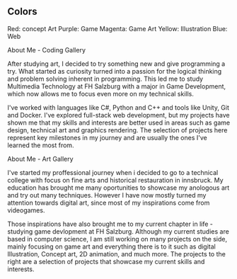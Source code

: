 ## Colors
Red: concept Art
Purple: Game
Magenta: Game Art
Yellow: Illustration
Blue: Web


About Me - Coding Gallery

After studying art, I decided to try something new and give programming a try. What started as curiosity turned into a passion for the logical thinking and problem solving inherent in programming. This led me to study Multimedia Technology at FH Salzburg with a major in Game Development, which now allows me to focus even more on my technical skills. 

I've worked with languages like C#, Python and C++ and tools like Unity, Git and Docker. I've explored full-stack web development, but my projects have shown me that my skills and interests are better used in areas such as game design, technical art and graphics rendering. The selection of projects here represent key milestones in my journey and are usually the ones I've learned the most from.

About Me - Art Gallery

I've started my proffessional journey when i decided to go to a technical college with focus on fine arts and historical restauration in innsbruck. My education has brought me many oportunities to showcase my anologous art and try out many techniques. However I have now mostly turned my attention towards digital art, since most of my inspirations come from videogames. 

Those inspirations have also brought me to my current chapter in life - studying game devlopment at FH Salzburg. Although my current studies are based in computer science, I am still working on many projects on the side, mainly focusing on game art and everything there is to it such as digital Illustration, Concept art, 2D animation, and much more. The projects to the right are a selection of projects that showcase my current skills and interests.